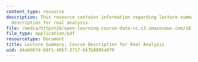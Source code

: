 ```yaml
---
content_type: resource
description: This resource contains information regarding lecture summary, course
  description for real analysis.
file: /media/https%3A/open-learning-course-data-rc.s3.amazonaws.com/18-156-differential-analysis-ii-partial-differential-equations-and-fourier-analysis-spring-2016/d4ab667db0f140573717b57b8805a079_MIT18_156S16_summary.pdf
file_type: application/pdf
resourcetype: Document
title: Lecture Summary, Course Description for Real Analysis
uid: d4ab667d-b0f1-4057-3717-b57b8805a079
---
```

